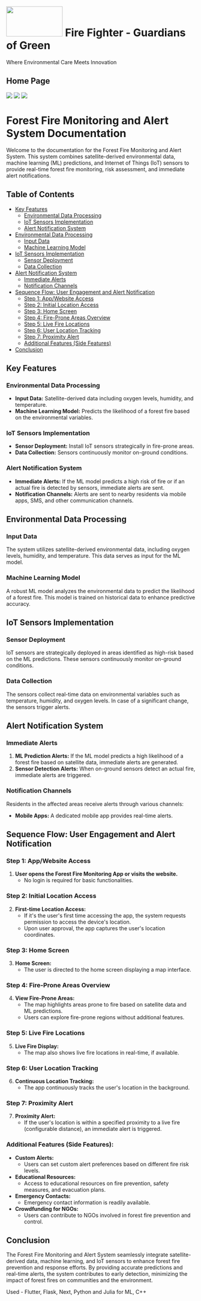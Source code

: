# <img src='./fighterlogo (1).png' height='80px' width='150px'/> Fire Fighter - Guardians of Green
Where Environmental Care Meets Innovation

## Home Page
<img src='./Screenshot (5).png' />
<img src='./Screenshot 2024-01-20 223408.png'/>
<img src='./Screenshot 2024-01-20 223433.png'/>


# Forest Fire Monitoring and Alert System Documentation

Welcome to the documentation for the Forest Fire Monitoring and Alert System. This system combines satellite-derived environmental data, machine learning (ML) predictions, and Internet of Things (IoT) sensors to provide real-time forest fire monitoring, risk assessment, and immediate alert notifications.

## Table of Contents

- [Key Features](#key-features)
  - [Environmental Data Processing](#environmental-data-processing)
  - [IoT Sensors Implementation](#iot-sensors-implementation)
  - [Alert Notification System](#alert-notification-system)
- [Environmental Data Processing](#environmental-data-processing-1)
  - [Input Data](#input-data)
  - [Machine Learning Model](#machine-learning-model)
- [IoT Sensors Implementation](#iot-sensors-implementation-1)
  - [Sensor Deployment](#sensor-deployment)
  - [Data Collection](#data-collection)
- [Alert Notification System](#alert-notification-system-1)
  - [Immediate Alerts](#immediate-alerts)
  - [Notification Channels](#notification-channels)
- [Sequence Flow: User Engagement and Alert Notification](#sequence-flow-user-engagement-and-alert-notification)
  - [Step 1: App/Website Access](#step-1-appwebsite-access)
  - [Step 2: Initial Location Access](#step-2-initial-location-access)
  - [Step 3: Home Screen](#step-3-home-screen)
  - [Step 4: Fire-Prone Areas Overview](#step-4-fire-prone-areas-overview)
  - [Step 5: Live Fire Locations](#step-5-live-fire-locations)
  - [Step 6: User Location Tracking](#step-6-user-location-tracking)
  - [Step 7: Proximity Alert](#step-7-proximity-alert)
  - [Additional Features (Side Features)](#additional-features-side-features)
- [Conclusion](#conclusion)

## Key Features

### Environmental Data Processing

- **Input Data:** Satellite-derived data including oxygen levels, humidity, and temperature.
- **Machine Learning Model:** Predicts the likelihood of a forest fire based on the environmental variables.

### IoT Sensors Implementation

- **Sensor Deployment:** Install IoT sensors strategically in fire-prone areas.
- **Data Collection:** Sensors continuously monitor on-ground conditions.

### Alert Notification System

- **Immediate Alerts:** If the ML model predicts a high risk of fire or if an actual fire is detected by sensors, immediate alerts are sent.
- **Notification Channels:** Alerts are sent to nearby residents via mobile apps, SMS, and other communication channels.

## Environmental Data Processing

### Input Data

The system utilizes satellite-derived environmental data, including oxygen levels, humidity, and temperature. This data serves as input for the ML model.

### Machine Learning Model

A robust ML model analyzes the environmental data to predict the likelihood of a forest fire. This model is trained on historical data to enhance predictive accuracy.

## IoT Sensors Implementation

### Sensor Deployment

IoT sensors are strategically deployed in areas identified as high-risk based on the ML predictions. These sensors continuously monitor on-ground conditions.

### Data Collection

The sensors collect real-time data on environmental variables such as temperature, humidity, and oxygen levels. In case of a significant change, the sensors trigger alerts.

## Alert Notification System

### Immediate Alerts

1. **ML Prediction Alerts:** If the ML model predicts a high likelihood of a forest fire based on satellite data, immediate alerts are generated.
2. **Sensor Detection Alerts:** When on-ground sensors detect an actual fire, immediate alerts are triggered.

### Notification Channels

Residents in the affected areas receive alerts through various channels:

- **Mobile Apps:** A dedicated mobile app provides real-time alerts.

## Sequence Flow: User Engagement and Alert Notification

### Step 1: App/Website Access

1. **User opens the Forest Fire Monitoring App or visits the website.**
   - No login is required for basic functionalities.

### Step 2: Initial Location Access

2. **First-time Location Access:**
   - If it's the user's first time accessing the app, the system requests permission to access the device's location.
   - Upon user approval, the app captures the user's location coordinates.

### Step 3: Home Screen

3. **Home Screen:**
   - The user is directed to the home screen displaying a map interface.

### Step 4: Fire-Prone Areas Overview

4. **View Fire-Prone Areas:**
   - The map highlights areas prone to fire based on satellite data and ML predictions.
   - Users can explore fire-prone regions without additional features.

### Step 5: Live Fire Locations

5. **Live Fire Display:**
   - The map also shows live fire locations in real-time, if available.

### Step 6: User Location Tracking

6. **Continuous Location Tracking:**
   - The app continuously tracks the user's location in the background.

### Step 7: Proximity Alert

7. **Proximity Alert:**
   - If the user's location is within a specified proximity to a live fire (configurable distance), an immediate alert is triggered.

### Additional Features (Side Features):

- **Custom Alerts:**
  - Users can set custom alert preferences based on different fire risk levels.
- **Educational Resources:**
  - Access to educational resources on fire prevention, safety measures, and evacuation plans.
- **Emergency Contacts:**
  - Emergency contact information is readily available.
- **Crowdfunding for NGOs:**
  - Users can contribute to NGOs involved in forest fire prevention and control.

## Conclusion

The Forest Fire Monitoring and Alert System seamlessly integrate satellite-derived data, machine learning, and IoT sensors to enhance forest fire prevention and response efforts. By providing accurate predictions and real-time alerts, the system contributes to early detection, minimizing the impact of forest fires on communities and the environment.

Used - Flutter, Flask, Next, Python and Julia for ML, C++
